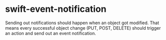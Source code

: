 # swift-event-notification
Sending out notifications should happen when an object got modified. That means every successful object change (PUT, POST, DELETE) should trigger an action and send out an event notification. 
